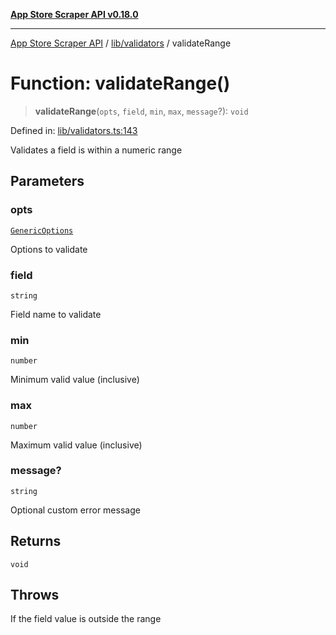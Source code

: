 [**App Store Scraper API v0.18.0**](../../../README.md)

***

[App Store Scraper API](../../../modules.md) / [lib/validators](../README.md) / validateRange

# Function: validateRange()

> **validateRange**(`opts`, `field`, `min`, `max`, `message`?): `void`

Defined in: [lib/validators.ts:143](https://github.com/facundoolano/app-store-scraper/blob/7e1baf8350e9d5936df88e03bdbb2e2ecea26d48/lib/validators.ts#L143)

Validates a field is within a numeric range

## Parameters

### opts

[`GenericOptions`](../interfaces/GenericOptions.md)

Options to validate

### field

`string`

Field name to validate

### min

`number`

Minimum valid value (inclusive)

### max

`number`

Maximum valid value (inclusive)

### message?

`string`

Optional custom error message

## Returns

`void`

## Throws

If the field value is outside the range
